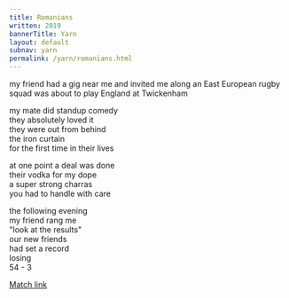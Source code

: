 ```yaml
---
title: Romanians
written: 2019
bannerTitle: Yarn
layout: default
subnav: yarn
permalink: /yarn/romanians.html
---
```


<div class="poem">
my friend had a gig near me  
and invited me along  
an East European rugby squad  
was about to play England  
at Twickenham

my mate did standup comedy  
they absolutely loved it  
they were out from behind  
the iron curtain  
for the first time in their lives  

at one point a deal was done  
their vodka for my dope  
a super strong charras  
you had to handle with care  

the following evening  
my friend rang me  
"look at the results"  
our new friends  
had set a record  
losing  
54 - 3
</div>

[Match link](http://stats.espnscrum.com/scrum/rugby/match/22864.html)
